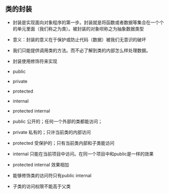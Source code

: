 ## 类的封装
 - 封装是实现面向对象程序的第一步。封装就是将函数或者数据等集合在一个个的单元里面（我们称之为类）。被封装的对象呗称之为抽象数据类型
 - 意义：封装的意义在于保护或防止代码（数据）被我们无意识的破坏
 - 我们只能提供调用类的方法。而不必了解到类的内部怎么样处理数据。
 - 封装使用修饰符来实现
  - public
  - private
  - protected
  - internal
  - protected internal
  
 - public 公开的；任何一个外部的类都能访问；
 - private 私有的；只许当前类的内部访问
 - protected 受保护的；只有当前类内部和子类能访问
 - internal 只能在当前项目中访问。在同一个项目中和public是一样的效果
 - protected internal 效果相加
 
 - 能够修饰类的访问符只有public internal
 - 子类的访问权限不能高于父类
 

